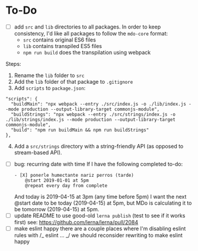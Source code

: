 # To-Do

- [ ] add `src` and `lib` directories to all packages.
      In order to keep consistency, I'd like all packages to follow the `mdo-core` format:
  - `src` contains original ES6 files
  - `lib` contains transpiled ES5 files
  - `npm run build` does the transpilation using webpack

Steps:

1. Rename the `lib` folder to `src`
2. Add the `lib` folder of that package to `.gitignore`
3. Add `scripts` to `package.json`:

```
"scripts": {
  "buildMain": "npx webpack --entry ./src/index.js -o ./lib/index.js --mode production --output-library-target commonjs-module",
  "buildStrings": "npx webpack --entry ./src/strings/index.js -o ./lib/strings/index.js --mode production --output-library-target commonjs-module",
  "build": "npm run buildMain && npm run buildStrings"
},
```

4. Add a `src/strings` directory with a string-friendly API (as opposed to stream-based API).

- [ ] bug: recurring date with time
      If I have the following completed to-do:
  ```
  - [X] ponerle humectante nariz perros (tarde)
      @start 2019-01-01 at 5pm
      @repeat every day from complete
  ```
  And today is 2019-04-15 at 3pm (any time before 5pm)
  I want the next @start date to be today (2019-04-15) at 5pm, but MDo is
  calculating it to be tomorrow (2019-04-15) at 5pm.
- [ ] update README to use good-old `lerna publish` (test to see if it works first)
      see: https://github.com/lerna/lerna/pull/2084
- [ ] make eslint happy
      there are a couple places where I'm disabling eslint rules with /_ eslint ... _/
      we should reconsider rewriting to make eslint happy
